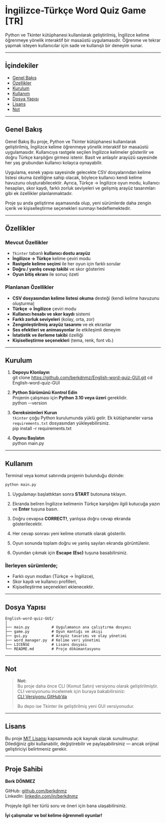 # İngilizce-Türkçe Word Quiz Game [TR]
Python ve Tkinter kütüphanesi kullanılarak geliştirilmiş, İngilizce kelime öğrenmeye yönelik interaktif bir masaüstü uygulamasıdır. 
Öğrenme ve tekrar yapmak isteyen kullanıcılar için sade ve kullanışlı bir deneyim sunar.

---

## İçindekiler

- [Genel Bakış](#genel-bakış)  
- [Özellikler](#özellikler)  
- [Kurulum](#kurulum)  
- [Kullanım](#kullanım)  
- [Dosya Yapısı](#dosya-yapısı)
- [Lisans](#Lisans)
- [Not](#Not)

---

## Genel Bakış

Genel Bakış
Bu proje, Python ve Tkinter kütüphanesi kullanılarak geliştirilmiş, İngilizce kelime öğrenmeye yönelik interaktif bir masaüstü uygulamasıdır. 
Kullanıcıya rastgele seçilen İngilizce kelimeler gösterilir ve doğru Türkçe karşılığını girmesi istenir. 
Basit ve anlaşılır arayüzü sayesinde her yaş grubundan kullanıcı kolayca oynayabilir.

Uygulama, esnek yapısı sayesinde gelecekte CSV dosyalarından kelime listesi okuma özelliğine sahip olacak, böylece kullanıcı kendi kelime havuzunu oluşturabilecektir. 
Ayrıca, Türkçe → İngilizce oyun modu, kullanıcı hesapları, skor kaydı, farklı zorluk seviyeleri ve gelişmiş arayüz tasarımları gibi ek özellikler planlanmaktadır.  

Proje şu anda geliştirme aşamasında olup, yeni sürümlerde daha zengin içerik ve kişiselleştirme seçenekleri sunmayı hedeflemektedir.

---

## Özellikler

### Mevcut Özellikler
- `Tkinter` tabanlı **kullanıcı dostu arayüz**
- **İngilizce → Türkçe** kelime çeviri modu
- **Rastgele kelime seçimi** ile her oyun için farklı sorular
- **Doğru / yanlış cevap takibi** ve skor gösterimi
- **Oyun bitiş ekranı** ile sonuç özeti

### Planlanan Özellikler
- **CSV dosyasından kelime listesi okuma** desteği (kendi kelime havuzunu oluşturma)
- **Türkçe → İngilizce** çeviri modu
- **Kullanıcı hesabı ve skor kaydı** sistemi
- **Farklı zorluk seviyeleri** (kolay, orta, zor)
- **Zenginleştirilmiş arayüz tasarımı** ve ek ekranlar
- **Ses efektleri ve animasyonlar** ile etkileşimli deneyim
- **İstatistik ve ilerleme takibi** özelliği
- **Kişiselleştirme seçenekleri** (tema, renk, font vb.)

---

## Kurulum

1. **Depoyu Klonlayın**  
git clone https://github.com/berkdnmz/English-word-quiz-GUI.git
cd English-word-quiz-GUI


2. **Python Sürümünü Kontrol Edin**  
Projenin çalışması için **Python 3.10 veya üzeri** gereklidir.  
python --version  


3. **Gereksinimleri Kurun**  
`tkinter` çoğu Python kurulumunda yüklü gelir. Ek kütüphaneler varsa `requirements.txt` dosyasından yükleyebilirsiniz.  
pip install -r requirements.txt  


4. **Oyunu Başlatın**  
python main.py  

---
## Kullanım

Terminal veya komut satırında projenin bulunduğu dizinde:

```bash
python main.py
```

1. Uygulamayı başlattıktan sonra **START** butonuna tıklayın.

2. Ekranda beliren İngilizce kelimenin Türkçe karşılığını ilgili kutucuğa yazın ve **Enter** tuşuna basın.

3. Doğru cevapsa **CORRECT!**, yanlışsa doğru cevap ekranda gösterilecektir.

4. Her cevap sonrası yeni kelime otomatik olarak gösterilir.

5. Oyun sonunda toplam doğru ve yanlış sayıları ekranda görüntülenir.

6. Oyundan çıkmak için **Escape (Esc)** tuşuna basabilirsiniz.

### İlerleyen sürümlerde;  
- Farklı oyun modları (Türkçe → İngilizce),  
- Skor kaydı ve kullanıcı profilleri,  
- Kişiselleştirme seçenekleri eklenecektir.


---

## Dosya Yapısı

```
English-word-quiz-GUI/
│
├── main.py          # Uygulamanın ana çalıştırma dosyası
├── game.py          # Oyun mantığı ve akışı
├── gui.py           # Arayüz tasarımı ve olay yönetimi
├── word_manager.py  # Kelime veri yönetimi
├── LICENSE          # Lisans dosyası
└── README.md        # Proje dökümantasyonu
```
---
## Not
> **Not:**  
> Bu proje daha önce CLI (Komut Satırı) versiyonu olarak geliştirilmiştir.  
> CLI versiyonunu incelemek için buraya bakabilirsiniz:  
> [CLI Versiyonu GitHub’da](https://github.com/berkdnmz/English-Quiz-CLI)  
>  
> Bu depo ise Tkinter ile geliştirilmiş yeni GUI versiyonudur.

---
## Lisans

Bu proje [MIT Lisansı](LICENSE) kapsamında açık kaynak olarak sunulmuştur.  
Dilediğiniz gibi kullanabilir, değiştirebilir ve paylaşabilirsiniz — ancak orijinal geliştiriciyi belirtmeniz gerekir.

---

## Proje Sahibi

**Berk DÖNMEZ**

GitHub: [github.com/berkdnmz](https://github.com/berkdnmz)  
LinkedIn: [linkedin.com/in/berkdnmz](https://linkedin.com/in/berkdnmz)  

Projeyle ilgili her türlü soru ve öneri için bana ulaşabilirsiniz.  



**İyi çalışmalar ve bol kelime öğrenmeli oyunlar!**